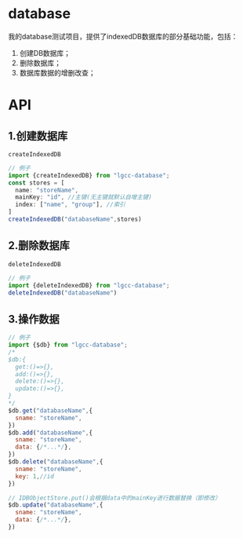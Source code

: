 # database
我的database测试项目，提供了indexedDB数据库的部分基础功能，包括：
1. 创建DB数据库；
2. 删除数据库；
3. 数据库数据的增删改查；

# API
## 1.创建数据库
`createIndexedDB`

``` js
// 例子
import {createIndexedDB} from "lgcc-database";
const stores = [
  name: "storeName",
  mainKey: "id", //主键(无主键就默认自增主键)
  index: ["name", "group"], //索引
]
createIndexedDB("databaseName",stores)
```

## 2.删除数据库
`deleteIndexedDB`

``` js
// 例子
import {deleteIndexedDB} from "lgcc-database";
deleteIndexedDB("databaseName")
```

## 3.操作数据
``` js
// 例子
import {$db} from "lgcc-database";
/*
$db:{
  get:()=>{},
  add:()=>{},
  delete:()=>{},
  update:()=>{},
}
*/
$db.get("databaseName",{
  sname: "storeName",
})
$db.add("databaseName",{
  sname: "storeName",
  data: {/*...*/},
})
$db.delete("databaseName",{
  sname: "storeName",
  key: 1,//id
})

// IDBObjectStore.put()会根据data中的mainKey进行数据替换（即修改）
$db.update("databaseName",{
  sname: "storeName",
  data: {/*...*/},
})
```

